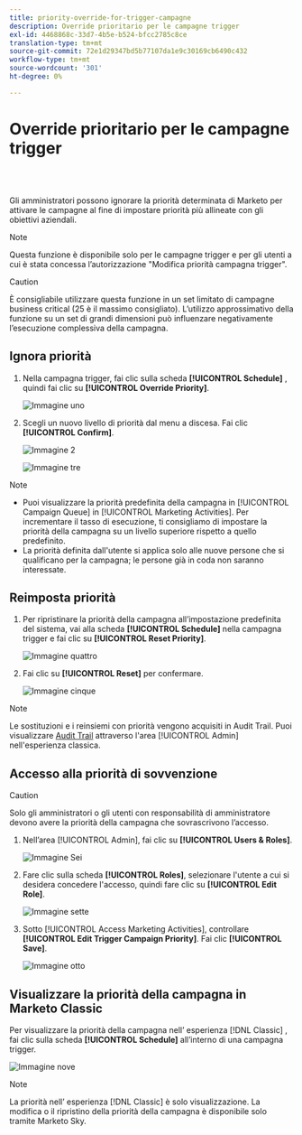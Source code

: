 ```yaml
---
title: priority-override-for-trigger-campagne
description: Override prioritario per le campagne trigger
exl-id: 4468868c-33d7-4b5e-b524-bfcc2785c8ce
translation-type: tm+mt
source-git-commit: 72e1d29347bd5b77107da1e9c30169cb6490c432
workflow-type: tm+mt
source-wordcount: '301'
ht-degree: 0%

---
```


# Override prioritario per le campagne trigger

<br> 

Gli amministratori possono ignorare la priorità determinata di Marketo per attivare le campagne al fine di impostare priorità più allineate con gli obiettivi aziendali.

>[!NOTE]
>
>Questa funzione è disponibile solo per le campagne trigger e per gli utenti a cui è stata concessa l’autorizzazione &quot;Modifica priorità campagna trigger&quot;.

>[!CAUTION]
>
>È consigliabile utilizzare questa funzione in un set limitato di campagne business critical (25 è il massimo consigliato). L’utilizzo approssimativo della funzione su un set di grandi dimensioni può influenzare negativamente l’esecuzione complessiva della campagna.

## Ignora priorità

1. Nella campagna trigger, fai clic sulla scheda **[!UICONTROL Schedule]** , quindi fai clic su **[!UICONTROL Override Priority]**.

   ![Immagine uno](/help/sky/assets/smart-campaigns/priority-override-for-trigger-campaigns/priority-override-for-trigger-campaigns-1.png)

1. Scegli un nuovo livello di priorità dal menu a discesa. Fai clic **[!UICONTROL Confirm]**.

   ![Immagine 2](/help/sky/assets/smart-campaigns/priority-override-for-trigger-campaigns/priority-override-for-trigger-campaigns-2.png)

   ![Immagine tre](/help/sky/assets/smart-campaigns/priority-override-for-trigger-campaigns/priority-override-for-trigger-campaigns-3.png)

>[!NOTE]
>
>* Puoi visualizzare la priorità predefinita della campagna in [!UICONTROL Campaign Queue] in [!UICONTROL Marketing Activities]. Per incrementare il tasso di esecuzione, ti consigliamo di impostare la priorità della campagna su un livello superiore rispetto a quello predefinito.
>* La priorità definita dall&#39;utente si applica solo alle nuove persone che si qualificano per la campagna; le persone già in coda non saranno interessate.


## Reimposta priorità

1. Per ripristinare la priorità della campagna all’impostazione predefinita del sistema, vai alla scheda **[!UICONTROL Schedule]** nella campagna trigger e fai clic su **[!UICONTROL Reset Priority]**.

   ![Immagine quattro](/help/sky/assets/smart-campaigns/priority-override-for-trigger-campaigns/priority-override-for-trigger-campaigns-4.png)

1. Fai clic su **[!UICONTROL Reset]** per confermare.

   ![Immagine cinque](/help/sky/assets/smart-campaigns/priority-override-for-trigger-campaigns/priority-override-for-trigger-campaigns-5.png)

>[!NOTE]
>
>Le sostituzioni e i reinsiemi con priorità vengono acquisiti in Audit Trail. Puoi visualizzare [Audit Trail](https://docs.marketo.com/x/GZ2t) attraverso l&#39;area [!UICONTROL Admin] nell&#39;esperienza classica.

## Accesso alla priorità di sovvenzione

>[!CAUTION]
>
>Solo gli amministratori o gli utenti con responsabilità di amministratore devono avere la priorità della campagna che sovrascrivono l’accesso.

1. Nell’area [!UICONTROL Admin], fai clic su **[!UICONTROL Users & Roles]**.

   ![Immagine Sei](/help/sky/assets/smart-campaigns/priority-override-for-trigger-campaigns/priority-override-for-trigger-campaigns-6.png)

1. Fare clic sulla scheda **[!UICONTROL Roles]**, selezionare l&#39;utente a cui si desidera concedere l&#39;accesso, quindi fare clic su **[!UICONTROL Edit Role]**.

   ![Immagine sette](/help/sky/assets/smart-campaigns/priority-override-for-trigger-campaigns/priority-override-for-trigger-campaigns-7.png)

1. Sotto [!UICONTROL Access Marketing Activities], controllare **[!UICONTROL Edit Trigger Campaign Priority]**. Fai clic **[!UICONTROL Save]**.

   ![Immagine otto](/help/sky/assets/smart-campaigns/priority-override-for-trigger-campaigns/priority-override-for-trigger-campaigns-8.png)

## Visualizzare la priorità della campagna in Marketo Classic

Per visualizzare la priorità della campagna nell’ esperienza [!DNL Classic] , fai clic sulla scheda **[!UICONTROL Schedule]** all’interno di una campagna trigger.

![Immagine nove](/help/sky/assets/smart-campaigns/priority-override-for-trigger-campaigns/priority-override-for-trigger-campaigns-9.png)

>[!NOTE]
>
>La priorità nell’ esperienza [!DNL Classic] è solo visualizzazione. La modifica o il ripristino della priorità della campagna è disponibile solo tramite Marketo Sky.
